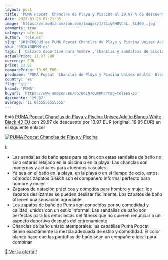```yaml
---
layout: post
title: 'PUMA Popcat  Chanclas de Playa y Piscina al 29.97 % de descuento'
date: 2021-03-26 07:21:05
image: 'https://m.media-amazon.com/images/I/31iyRH0VChL._SL400_.jpg'
comments: true
category: ofertas
author: 'tole.es'
slug: 'B01N76QPHM-es PUMA Popcat Chanclas de Playa y Piscina Unisex Adulto...'
sku: 'B01N76QPHM-es'
tags: [ 'Calzado deportivo para hombre','Chanclas y sandalias de piscina para hombre','Zapatillas y calzado deportivo para hombre','Zapatos','Zapatos para hombre','Zapatos y complementos','chanclas','puma', ]
actualPrice: 13.97 EUR
currency: EUR
price: 13.97
comparePrice: 19.95 EUR
prodname: 'PUMA Popcat  Chanclas de Playa y Piscina Unisex Adulto  Blanco White Black  43 EU'
country: 'es'
flag: '🇪🇸'
brand: 'PUMA'
buyurl: 'https://www.amazon.es/dp/B01N76QPHM/?tag=tolees-21'
descuento: '29.97'
average: '11.6255555555555'
---
```


Está [PUMA Popcat  Chanclas de Playa y Piscina Unisex Adulto  Blanco White Black  43 EU](https://www.amazon.es/dp/B01N76QPHM/?tag=tolees-21) con 29.97 de descuento por 13.97 EUR (original: 19.95 EUR) en el siguiente enlace!

[![PUMA Popcat  Chanclas de Playa y Piscina](https://m.media-amazon.com/images/I/31iyRH0VChL._SL400_.jpg)](https://www.amazon.es/dp/B01N76QPHM/?tag=tolees-21)

ℹ️:

- Las sandalias de baño aptas para salón: con estas sandalias de baño no solo estarás relajado en la piscina o en la playa. Las chanclas son modernas y actuales para atuendos casuales
- Ya sea en el baño en la playa, en la playa o en el tiempo de ocio, estos cómodos zapatos Siesch son el compañero informal perfecto para hombre y mujer
- Zapatos de natación prácticos y cómodos para hombre y mujer: los zapatos deslizantes se pueden deslizar fácilmente. Los zapatos de baño ofrecen una sensación agradable
- Los zapatos de baño de Puma son conocidos por su comodidad y calidad, unidos con un estilo informal. Las sandalias de baño son perfectas para los entusiastas del fitness que no quieren renunciar a un aspecto deportivo después del entrenamiento
- Chanclas de baño unisex atemporales: las zapatillas Puma Popcat tienen exactamente la mezcla adecuada de estilo y comodidad. El color blanco hace que las pantuflas de baño sean un compañero ideal para combinar

[🛒 Ver la oferta!!](https://www.amazon.es/dp/B01N76QPHM/?tag=tolees-21)

